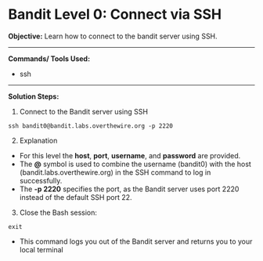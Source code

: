 # Bandit Level 0: Connect via SSH

**Objective:**
Learn how to connect to the bandit server using SSH.

---

**Commands/ Tools Used:**
- ssh

---

**Solution Steps:**
1. Connect to the Bandit server using SSH
 ```
ssh bandit0@bandit.labs.overthewire.org -p 2220 
```
2. Explanation
- For this level the **host**, **port**, **username**, and **password** are provided.
- The **@** symbol is used to combine the username (bandit0) with the host (bandit.labs.overthewire.org) in the SSH command to log in successfully. 
- The **-p 2220** specifies the port, as the Bandit server uses port 2220 instead of the default SSH port 22.

3. Close the Bash session:
```
exit
```
- This command logs you out of the Bandit server and returns you to your local terminal
